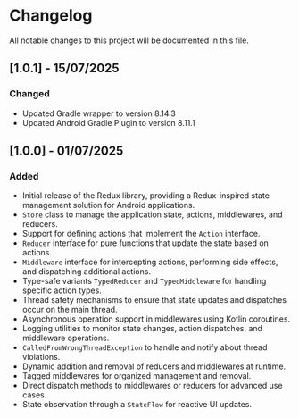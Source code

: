 # Changelog

All notable changes to this project will be documented in this file.

## [1.0.1] - 15/07/2025

### Changed
- Updated Gradle wrapper to version 8.14.3
- Updated Android Gradle Plugin to version 8.11.1

## [1.0.0] - 01/07/2025

### Added
- Initial release of the Redux library, providing a Redux-inspired state management solution for Android applications.
- `Store` class to manage the application state, actions, middlewares, and reducers.
- Support for defining actions that implement the `Action` interface.
- `Reducer` interface for pure functions that update the state based on actions.
- `Middleware` interface for intercepting actions, performing side effects, and dispatching additional actions.
- Type-safe variants `TypedReducer` and `TypedMiddleware` for handling specific action types.
- Thread safety mechanisms to ensure that state updates and dispatches occur on the main thread.
- Asynchronous operation support in middlewares using Kotlin coroutines.
- Logging utilities to monitor state changes, action dispatches, and middleware operations.
- `CalledFromWrongThreadException` to handle and notify about thread violations.
- Dynamic addition and removal of reducers and middlewares at runtime.
- Tagged middlewares for organized management and removal.
- Direct dispatch methods to middlewares or reducers for advanced use cases.
- State observation through a `StateFlow` for reactive UI updates.
